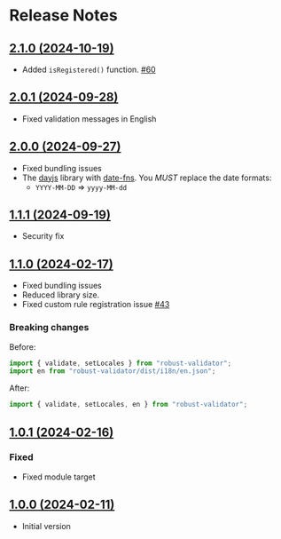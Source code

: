 # Release Notes

## [2.1.0 (2024-10-19)](https://github.com/axe-api/axe-api/compare/2.1.0...2.0.1)

- Added `isRegistered()` function. [#60](https://github.com/axe-api/validator/issues/60)

## [2.0.1 (2024-09-28)](https://github.com/axe-api/axe-api/compare/2.0.1...2.0.0)

- Fixed validation messages in English

## [2.0.0 (2024-09-27)](https://github.com/axe-api/axe-api/compare/2.0.0...1.1.1)

- Fixed bundling issues
- The [dayjs](https://day.js.org) library with [date-fns](https://date-fns.org). You _MUST_ replace the date formats:
  - `YYYY-MM-DD` => `yyyy-MM-dd`

## [1.1.1 (2024-09-19)](https://github.com/axe-api/axe-api/compare/1.1.1...1.1.0)

- Security fix

## [1.1.0 (2024-02-17)](https://github.com/axe-api/axe-api/compare/1.1.0...1.0.1)

- Fixed bundling issues
- Reduced library size.
- Fixed custom rule registration issue [#43](https://github.com/axe-api/validator/issues/43)

### Breaking changes

Before:

```ts
import { validate, setLocales } from "robust-validator";
import en from "robust-validator/dist/i18n/en.json";
```

After:

```ts
import { validate, setLocales, en } from "robust-validator";
```

## [1.0.1 (2024-02-16)](https://github.com/axe-api/axe-api/compare/1.0.1...1.0.0)

### Fixed

- Fixed module target

## [1.0.0 (2024-02-11)](https://github.com/axe-api/axe-api/compare/1.0.0...1.0.0)

- Initial version
